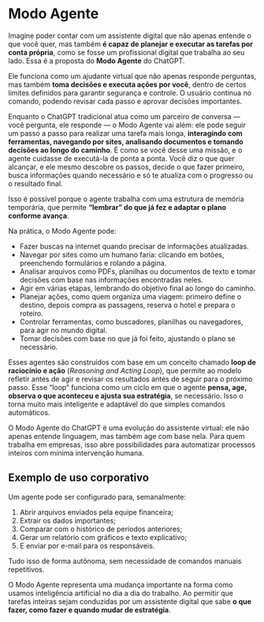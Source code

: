# Modo Agente
Imagine poder contar com um assistente digital que não apenas entende o que você quer, mas também **é capaz de planejar e executar as tarefas por conta própria**, como se fosse um profissional digital que trabalha ao seu lado. Essa é a proposta do **Modo Agente** do ChatGPT.

Ele funciona como um ajudante virtual que não apenas responde perguntas, mas também **toma decisões e executa ações por você**, dentro de certos limites definidos para garantir segurança e controle. O usuário continua no comando, podendo revisar cada passo e aprovar decisões importantes.

Enquanto o ChatGPT tradicional atua como um parceiro de conversa — você pergunta, ele responde — o Modo Agente vai além: ele pode seguir um passo a passo para realizar uma tarefa mais longa, **interagindo com ferramentas, navegando por sites, analisando documentos e tomando decisões ao longo do caminho**. É como se você desse uma missão, e o agente cuidasse de executá-la de ponta a ponta. Você diz o que quer alcançar, e ele mesmo descobre os passos, decide o que fazer primeiro, busca informações quando necessário e só te atualiza com o progresso ou o resultado final.

Isso é possível porque o agente trabalha com uma estrutura de memória temporária, que permite **“lembrar” do que já fez e adaptar o plano conforme avança**.

Na prática, o Modo Agente pode:

* Fazer buscas na internet quando precisar de informações atualizadas.
* Navegar por sites como um humano faria: clicando em botões, preenchendo formulários e rolando a página.
* Analisar arquivos como PDFs, planilhas ou documentos de texto e tomar decisões com base nas informações encontradas neles.
* Agir em várias etapas, lembrando do objetivo final ao longo do caminho.
* Planejar ações, como quem organiza uma viagem: primeiro define o destino, depois compra as passagens, reserva o hotel e prepara o roteiro.
* Controlar ferramentas, como buscadores, planilhas ou navegadores, para agir no mundo digital.
* Tomar decisões com base no que já foi feito, ajustando o plano se necessário.


Esses agentes são construídos com base em um conceito chamado **loop de raciocínio e ação** (*Reasoning and Acting Loop*), que permite ao modelo refletir antes de agir e revisar os resultados antes de seguir para o próximo passo. Esse “loop” funciona como um ciclo em que o agente **pensa, age, observa o que aconteceu e ajusta sua estratégia**, se necessário. Isso o torna muito mais inteligente e adaptável do que simples comandos automáticos.

O Modo Agente do ChatGPT é uma evolução do assistente virtual: ele não apenas entende linguagem, mas também age com base nela. Para quem trabalha em empresas, isso abre possibilidades para automatizar processos inteiros com mínima intervenção humana.

## Exemplo de uso corporativo
Um agente pode ser configurado para, semanalmente:

1. Abrir arquivos enviados pela equipe financeira;
2. Extrair os dados importantes;
3. Comparar com o histórico de períodos anteriores;
4. Gerar um relatório com gráficos e texto explicativo;
5. E enviar por e-mail para os responsáveis.

Tudo isso de forma autônoma, sem necessidade de comandos manuais repetitivos.

O Modo Agente representa uma mudança importante na forma como usamos inteligência artificial no dia a dia do trabalho. Ao permitir que tarefas inteiras sejam conduzidas por um assistente digital que sabe **o que fazer, como fazer e quando mudar de estratégia**.

